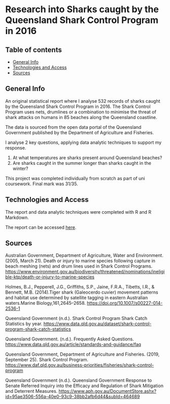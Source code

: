# Research into Sharks caught by the Queensland Shark Control Program in 2016
## Table of contents
* [General Info](#general-info)
* [Technologies and Access](#technologies-and-access)
* [Sources](#sources)

## General Info
An original statistical report where I analyse 532 records of sharks caught by the Queensland Shark Control Program in 2016. The Shark Control Program  uses nets, drumlines or a combination to minimise the threat of shark attacks on humans in 85 beaches along the Queensland coastline.

The data is sourced from the open data portal of the Queensland Government published by the Department of Agriculture and Fisheries.

I analyse 2 key questions, applying data analytic techniques to support my response.
1. At what temperatures are sharks present around Queensland beaches?
2. Are sharks caught in the summer longer than sharks caught in the winter?

This project was completed individually from scratch as part of uni coursework. Final mark was 31/35.

## Technologies and Access
The report and data analytic techniques were completed with R and R Markdown.

The report can be accessed [here](https://jaronch.github.io/Research-into-Sharks-caught-by-the-Queensland-Shark-Control-Program-in-2016/).

## Sources
Australian Government, Department of Agriculture, Water and Environment. (2005, March 21). Death or injury to marine species following capture in beach meshing (nets) and drum lines used in Shark Control Programs. https://www.environment.gov.au/biodiversity/threatened/nominations/ineligible-ktp/death-or-injury-to-marine-species

Holmes, B.J., Pepperell, J.G., Griffiths, S.P., Jaine, F.R.A., Tibetts, I.R., & Bennett, M.B. (2014).Tiger shark (Galeocerdo cuvier) movement patterns and habitat use determined by satellite tagging in eastern Australian waters.Marine Biology,161,2645–2658. https://doi.org/10.1007/s00227-014-2536-1

Queensland Government (n.d.). Shark Control Program Shark Catch Statistics by year. https://www.data.qld.gov.au/dataset/shark-control-program-shark-catch-statistics

Queensland Government. (n.d.). Frequently Asked Questions. https://www.data.qld.gov.au/article/standards-and-guidance/faq

Queensland Government, Department of Agriculture and Fisheries. (2019, September 25). Shark Control Program. https://www.daf.qld.gov.au/business-priorities/fisheries/shark-control-program

Queensland Government (n.d.). Queensland Government Response to Senate Referred Inquiry into the Efficacy and Regulation of Shark Mitigation and Deterrent Measures. https://www.aph.gov.au/DocumentStore.ashx?id=95ae3506-556a-40e0-93c9-38bb2afb6d44&subId=464689
